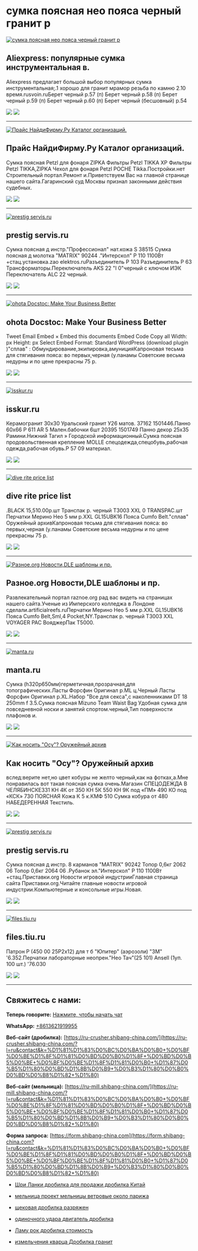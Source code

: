 # сумка поясная нео пояса черный гранит р

<a href="https://swt.shibang-china.com/?l=ru&img&k=%D1%81%D1%83%D0%BC%D0%BA%D0%B0+%D0%BF%D0%BE%D1%8F%D1%81%D0%BD%D0%B0%D1%8F+%D0%BD%D0%B5%D0%BE+%D0%BF%D0%BE%D1%8F%D1%81%D0%B0+%D1%87%D0%B5%D1%80%D0%BD%D1%8B%D0%B9+%D0%B3%D1%80%D0%B0%D0%BD%D0%B8%D1%82+%D1%80" target="_blank">![сумка поясная нео пояса черный гранит р](http://static.shibang-china.com/all-800x300/108.jpg)</a>

## Aliexpress: популярные сумка инструментальная в.
Aliexpress предлагает большой выбор популярных сумка инструментальная;.1 хорошо для гранит мрамор резьба по камню 2.10 время.rusvoin.ruБерет черный р.57 (п) Берет черный р.58 (п) Берет черный р.59 (п) Берет черный р.60 (п) Берет черный (бесшовный) р.54


<a href="https://whatsapp.shibangsoft.com/WhatsApp.php" target="_blank" title="WhatsApp">![](http://static.shibang-china.com/icon/whatsapp.png)</a> <a href="https://swt.shibang-china.com/?l=ru&icon&k=%D1%81%D1%83%D0%BC%D0%BA%D0%B0+%D0%BF%D0%BE%D1%8F%D1%81%D0%BD%D0%B0%D1%8F+%D0%BD%D0%B5%D0%BE+%D0%BF%D0%BE%D1%8F%D1%81%D0%B0+%D1%87%D0%B5%D1%80%D0%BD%D1%8B%D0%B9+%D0%B3%D1%80%D0%B0%D0%BD%D0%B8%D1%82+%D1%80" target="_blank">![](http://static.shibang-china.com/icon/chat-ru.png)</a>

---

<a href="https://swt.shibang-china.com/?l=ru&img&k=%D1%81%D1%83%D0%BC%D0%BA%D0%B0+%D0%BF%D0%BE%D1%8F%D1%81%D0%BD%D0%B0%D1%8F+%D0%BD%D0%B5%D0%BE+%D0%BF%D0%BE%D1%8F%D1%81%D0%B0+%D1%87%D0%B5%D1%80%D0%BD%D1%8B%D0%B9+%D0%B3%D1%80%D0%B0%D0%BD%D0%B8%D1%82+%D1%80" target="_blank">![Прайс НайдиФирму.Ру Каталог организаций.](http://static.shibang-china.com/all-800x300/1078.jpg)</a>

## Прайс НайдиФирму.Ру Каталог организаций.
Сумка поясная Petzl для фонаря ZIPKA Фильтры Petzl TIKKA XP Фильтры Petzl TIKKA,ZIPKA Чехол для фонаря Petzl POCHE Tikka.Постройки.нет Строительный портал.Ремонт и.Приветствуем Вас на главной странице нашего сайта.Гагаринский суд Москвы признал законными действия судебных.


<a href="https://whatsapp.shibangsoft.com/WhatsApp.php" target="_blank" title="WhatsApp">![](http://static.shibang-china.com/icon/whatsapp.png)</a> <a href="https://swt.shibang-china.com/?l=ru&icon&k=%D1%81%D1%83%D0%BC%D0%BA%D0%B0+%D0%BF%D0%BE%D1%8F%D1%81%D0%BD%D0%B0%D1%8F+%D0%BD%D0%B5%D0%BE+%D0%BF%D0%BE%D1%8F%D1%81%D0%B0+%D1%87%D0%B5%D1%80%D0%BD%D1%8B%D0%B9+%D0%B3%D1%80%D0%B0%D0%BD%D0%B8%D1%82+%D1%80" target="_blank">![](http://static.shibang-china.com/icon/chat-ru.png)</a>

---

<a href="https://swt.shibang-china.com/?l=ru&img&k=%D1%81%D1%83%D0%BC%D0%BA%D0%B0+%D0%BF%D0%BE%D1%8F%D1%81%D0%BD%D0%B0%D1%8F+%D0%BD%D0%B5%D0%BE+%D0%BF%D0%BE%D1%8F%D1%81%D0%B0+%D1%87%D0%B5%D1%80%D0%BD%D1%8B%D0%B9+%D0%B3%D1%80%D0%B0%D0%BD%D0%B8%D1%82+%D1%80" target="_blank">![prestig servis.ru](http://static.shibang-china.com/all-800x300/814.jpg)</a>

## prestig servis.ru
Сумка поясная д инстр.&quot;Профессионал&quot; нат.кожа S 38515 Сумка поясная д молотка &quot;MATRIX&quot; 90244 .&quot;Интерскол&quot; Р 110 1100Вт +стац.установка.zao elektros.ruРазъединитель Р 103 Разъединитель Р 63 Трансформаторы.Переключатель AKS 22 &quot;I 0&quot;черный с ключом ИЭК Переключатель ALC 22 черный.


<a href="https://whatsapp.shibangsoft.com/WhatsApp.php" target="_blank" title="WhatsApp">![](http://static.shibang-china.com/icon/whatsapp.png)</a> <a href="https://swt.shibang-china.com/?l=ru&icon&k=%D1%81%D1%83%D0%BC%D0%BA%D0%B0+%D0%BF%D0%BE%D1%8F%D1%81%D0%BD%D0%B0%D1%8F+%D0%BD%D0%B5%D0%BE+%D0%BF%D0%BE%D1%8F%D1%81%D0%B0+%D1%87%D0%B5%D1%80%D0%BD%D1%8B%D0%B9+%D0%B3%D1%80%D0%B0%D0%BD%D0%B8%D1%82+%D1%80" target="_blank">![](http://static.shibang-china.com/icon/chat-ru.png)</a>

---

<a href="https://swt.shibang-china.com/?l=ru&img&k=%D1%81%D1%83%D0%BC%D0%BA%D0%B0+%D0%BF%D0%BE%D1%8F%D1%81%D0%BD%D0%B0%D1%8F+%D0%BD%D0%B5%D0%BE+%D0%BF%D0%BE%D1%8F%D1%81%D0%B0+%D1%87%D0%B5%D1%80%D0%BD%D1%8B%D0%B9+%D0%B3%D1%80%D0%B0%D0%BD%D0%B8%D1%82+%D1%80" target="_blank">![ohota Docstoc: Make Your Business Better](http://static.shibang-china.com/all-800x300/1186.jpg)</a>

## ohota Docstoc: Make Your Business Better
Tweet Email Embed &#215; Embed this documents Embed Code Copy all Width: px Height: px Select Embed Format: Standard WordPress (download plugin )&quot;сплав&quot; : Обмундирование,экипировка,амуницияКапроновая тесьма для стягивания пояса: во первых,черная (у.панамы Советские весьма недурны и по цене прекрасны 75 р.


<a href="https://whatsapp.shibangsoft.com/WhatsApp.php" target="_blank" title="WhatsApp">![](http://static.shibang-china.com/icon/whatsapp.png)</a> <a href="https://swt.shibang-china.com/?l=ru&icon&k=%D1%81%D1%83%D0%BC%D0%BA%D0%B0+%D0%BF%D0%BE%D1%8F%D1%81%D0%BD%D0%B0%D1%8F+%D0%BD%D0%B5%D0%BE+%D0%BF%D0%BE%D1%8F%D1%81%D0%B0+%D1%87%D0%B5%D1%80%D0%BD%D1%8B%D0%B9+%D0%B3%D1%80%D0%B0%D0%BD%D0%B8%D1%82+%D1%80" target="_blank">![](http://static.shibang-china.com/icon/chat-ru.png)</a>

---

<a href="https://swt.shibang-china.com/?l=ru&img&k=%D1%81%D1%83%D0%BC%D0%BA%D0%B0+%D0%BF%D0%BE%D1%8F%D1%81%D0%BD%D0%B0%D1%8F+%D0%BD%D0%B5%D0%BE+%D0%BF%D0%BE%D1%8F%D1%81%D0%B0+%D1%87%D0%B5%D1%80%D0%BD%D1%8B%D0%B9+%D0%B3%D1%80%D0%B0%D0%BD%D0%B8%D1%82+%D1%80" target="_blank">![isskur.ru](http://static.shibang-china.com/all-800x300/484.jpg)</a>

## isskur.ru
Керамогранит 30х30 Уральский гранит У26 матов. 37162 1501446.Панно 60х66 Р 611 AR 5 Мален.бабочки 6шт 20395 1501749 Панно декор 25х35 Рамини.Нижний Тагил &#187; Городской информационный.Сумка поясная продовольственная крепление MOLLE спецодежда,спецобувь,рабочая одежда,рабочая обувь.Р 57 09 материал.


<a href="https://whatsapp.shibangsoft.com/WhatsApp.php" target="_blank" title="WhatsApp">![](http://static.shibang-china.com/icon/whatsapp.png)</a> <a href="https://swt.shibang-china.com/?l=ru&icon&k=%D1%81%D1%83%D0%BC%D0%BA%D0%B0+%D0%BF%D0%BE%D1%8F%D1%81%D0%BD%D0%B0%D1%8F+%D0%BD%D0%B5%D0%BE+%D0%BF%D0%BE%D1%8F%D1%81%D0%B0+%D1%87%D0%B5%D1%80%D0%BD%D1%8B%D0%B9+%D0%B3%D1%80%D0%B0%D0%BD%D0%B8%D1%82+%D1%80" target="_blank">![](http://static.shibang-china.com/icon/chat-ru.png)</a>

---

<a href="https://swt.shibang-china.com/?l=ru&img&k=%D1%81%D1%83%D0%BC%D0%BA%D0%B0+%D0%BF%D0%BE%D1%8F%D1%81%D0%BD%D0%B0%D1%8F+%D0%BD%D0%B5%D0%BE+%D0%BF%D0%BE%D1%8F%D1%81%D0%B0+%D1%87%D0%B5%D1%80%D0%BD%D1%8B%D0%B9+%D0%B3%D1%80%D0%B0%D0%BD%D0%B8%D1%82+%D1%80" target="_blank">![dive rite price list](http://static.shibang-china.com/all-800x300/1053.jpg)</a>

## dive rite price list
.BLACK 15,510.00р.шт Транспак р. черный T3003 XXL 0 TRANSPAC.шт Перчатки Мерино Нео 5 мм р.XXL GL15UBK16 Пояса Cumfo Belt.&quot;сплав&quot; Оружейный архивКапроновая тесьма для стягивания пояса: во первых,черная (у.панамы Советские весьма недурны и по цене прекрасны 75 р.


<a href="https://whatsapp.shibangsoft.com/WhatsApp.php" target="_blank" title="WhatsApp">![](http://static.shibang-china.com/icon/whatsapp.png)</a> <a href="https://swt.shibang-china.com/?l=ru&icon&k=%D1%81%D1%83%D0%BC%D0%BA%D0%B0+%D0%BF%D0%BE%D1%8F%D1%81%D0%BD%D0%B0%D1%8F+%D0%BD%D0%B5%D0%BE+%D0%BF%D0%BE%D1%8F%D1%81%D0%B0+%D1%87%D0%B5%D1%80%D0%BD%D1%8B%D0%B9+%D0%B3%D1%80%D0%B0%D0%BD%D0%B8%D1%82+%D1%80" target="_blank">![](http://static.shibang-china.com/icon/chat-ru.png)</a>

---

<a href="https://swt.shibang-china.com/?l=ru&img&k=%D1%81%D1%83%D0%BC%D0%BA%D0%B0+%D0%BF%D0%BE%D1%8F%D1%81%D0%BD%D0%B0%D1%8F+%D0%BD%D0%B5%D0%BE+%D0%BF%D0%BE%D1%8F%D1%81%D0%B0+%D1%87%D0%B5%D1%80%D0%BD%D1%8B%D0%B9+%D0%B3%D1%80%D0%B0%D0%BD%D0%B8%D1%82+%D1%80" target="_blank">![Разное.org Новости,DLE шаблоны и пр.](http://static.shibang-china.com/all-800x300/623.jpg)</a>

## Разное.org Новости,DLE шаблоны и пр.
Развлекательный портал raznoe.org рад вас видеть на страницах нашего сайта.Ученые из Имперского колледжа в Лондоне сделали.artificialreefs.ruПерчатки Мерино Нео 5 мм р.XXL GL15UBK16 Пояса Cumfo Belt,Sml,4 Pocket,NY.Транспак р. черный T3003 XXL VOYAGER PAC ВояджерПак T5000.


<a href="https://whatsapp.shibangsoft.com/WhatsApp.php" target="_blank" title="WhatsApp">![](http://static.shibang-china.com/icon/whatsapp.png)</a> <a href="https://swt.shibang-china.com/?l=ru&icon&k=%D1%81%D1%83%D0%BC%D0%BA%D0%B0+%D0%BF%D0%BE%D1%8F%D1%81%D0%BD%D0%B0%D1%8F+%D0%BD%D0%B5%D0%BE+%D0%BF%D0%BE%D1%8F%D1%81%D0%B0+%D1%87%D0%B5%D1%80%D0%BD%D1%8B%D0%B9+%D0%B3%D1%80%D0%B0%D0%BD%D0%B8%D1%82+%D1%80" target="_blank">![](http://static.shibang-china.com/icon/chat-ru.png)</a>

---

<a href="https://swt.shibang-china.com/?l=ru&img&k=%D1%81%D1%83%D0%BC%D0%BA%D0%B0+%D0%BF%D0%BE%D1%8F%D1%81%D0%BD%D0%B0%D1%8F+%D0%BD%D0%B5%D0%BE+%D0%BF%D0%BE%D1%8F%D1%81%D0%B0+%D1%87%D0%B5%D1%80%D0%BD%D1%8B%D0%B9+%D0%B3%D1%80%D0%B0%D0%BD%D0%B8%D1%82+%D1%80" target="_blank">![manta.ru](http://static.shibang-china.com/all-800x300/878.jpg)</a>

## manta.ru
Сумка (h320р650мм)герметичная,прозрачная,для топографических.Ласты Форсфин Оригинал р.ML ц.Черный Ласты Форсфин Оригинал р.XL.Набор &quot;Все для секса&quot;,с наколенниками DT 18 250mm f 3.5.Сумка поясная Mizuno Team Waist Bag Удобная сумка для повседневной носки и занятий спортом.черный,Тип поверхности плафонов и.


<a href="https://whatsapp.shibangsoft.com/WhatsApp.php" target="_blank" title="WhatsApp">![](http://static.shibang-china.com/icon/whatsapp.png)</a> <a href="https://swt.shibang-china.com/?l=ru&icon&k=%D1%81%D1%83%D0%BC%D0%BA%D0%B0+%D0%BF%D0%BE%D1%8F%D1%81%D0%BD%D0%B0%D1%8F+%D0%BD%D0%B5%D0%BE+%D0%BF%D0%BE%D1%8F%D1%81%D0%B0+%D1%87%D0%B5%D1%80%D0%BD%D1%8B%D0%B9+%D0%B3%D1%80%D0%B0%D0%BD%D0%B8%D1%82+%D1%80" target="_blank">![](http://static.shibang-china.com/icon/chat-ru.png)</a>

---

<a href="https://swt.shibang-china.com/?l=ru&img&k=%D1%81%D1%83%D0%BC%D0%BA%D0%B0+%D0%BF%D0%BE%D1%8F%D1%81%D0%BD%D0%B0%D1%8F+%D0%BD%D0%B5%D0%BE+%D0%BF%D0%BE%D1%8F%D1%81%D0%B0+%D1%87%D0%B5%D1%80%D0%BD%D1%8B%D0%B9+%D0%B3%D1%80%D0%B0%D0%BD%D0%B8%D1%82+%D1%80" target="_blank">![Как носить &quot;Осу&quot;? Оружейный архив](http://static.shibang-china.com/all-800x300/1327.jpg)</a>

## Как носить &quot;Осу&quot;? Оружейный архив
вслед:верите нет,но цвет кобуры не желто черный,как на фотках,а.Мне понравилась вот такая поясная сумка очень.Магазин СПЕЦОДЕЖДА В ЧЕЛЯБИНСКЕ331 КН 4К от 350 КН 5К 550 КН 9К под &#171;ПМ&#187; 490 КО под &#171;КСК&#187; 730 ПОЯСНАЯ Кожа К 5 к.КМФ 510 Сумка кобура от 480 НАБЕДЕРЕННАЯ Текстиль.


<a href="https://whatsapp.shibangsoft.com/WhatsApp.php" target="_blank" title="WhatsApp">![](http://static.shibang-china.com/icon/whatsapp.png)</a> <a href="https://swt.shibang-china.com/?l=ru&icon&k=%D1%81%D1%83%D0%BC%D0%BA%D0%B0+%D0%BF%D0%BE%D1%8F%D1%81%D0%BD%D0%B0%D1%8F+%D0%BD%D0%B5%D0%BE+%D0%BF%D0%BE%D1%8F%D1%81%D0%B0+%D1%87%D0%B5%D1%80%D0%BD%D1%8B%D0%B9+%D0%B3%D1%80%D0%B0%D0%BD%D0%B8%D1%82+%D1%80" target="_blank">![](http://static.shibang-china.com/icon/chat-ru.png)</a>

---

<a href="https://swt.shibang-china.com/?l=ru&img&k=%D1%81%D1%83%D0%BC%D0%BA%D0%B0+%D0%BF%D0%BE%D1%8F%D1%81%D0%BD%D0%B0%D1%8F+%D0%BD%D0%B5%D0%BE+%D0%BF%D0%BE%D1%8F%D1%81%D0%B0+%D1%87%D0%B5%D1%80%D0%BD%D1%8B%D0%B9+%D0%B3%D1%80%D0%B0%D0%BD%D0%B8%D1%82+%D1%80" target="_blank">![prestig servis.ru](http://static.shibang-china.com/all-800x300/135.jpg)</a>

## prestig servis.ru
Сумка поясная д инстр. 8 карманов &quot;MATRIX&quot; 90242 Топор 0,6кг 2062 06 Топор 0,6кг 2064 06 .Рубанок эл.&quot;Интерскол&quot; Р 110 1100Вт +стац.Приставки.org Новости игровой индустрииГлавная страница сайта Приставки.org.Читайте главные новости игровой индустрии.Компьютерные и консольные игры.Новая.


<a href="https://whatsapp.shibangsoft.com/WhatsApp.php" target="_blank" title="WhatsApp">![](http://static.shibang-china.com/icon/whatsapp.png)</a> <a href="https://swt.shibang-china.com/?l=ru&icon&k=%D1%81%D1%83%D0%BC%D0%BA%D0%B0+%D0%BF%D0%BE%D1%8F%D1%81%D0%BD%D0%B0%D1%8F+%D0%BD%D0%B5%D0%BE+%D0%BF%D0%BE%D1%8F%D1%81%D0%B0+%D1%87%D0%B5%D1%80%D0%BD%D1%8B%D0%B9+%D0%B3%D1%80%D0%B0%D0%BD%D0%B8%D1%82+%D1%80" target="_blank">![](http://static.shibang-china.com/icon/chat-ru.png)</a>

---

<a href="https://swt.shibang-china.com/?l=ru&img&k=%D1%81%D1%83%D0%BC%D0%BA%D0%B0+%D0%BF%D0%BE%D1%8F%D1%81%D0%BD%D0%B0%D1%8F+%D0%BD%D0%B5%D0%BE+%D0%BF%D0%BE%D1%8F%D1%81%D0%B0+%D1%87%D0%B5%D1%80%D0%BD%D1%8B%D0%B9+%D0%B3%D1%80%D0%B0%D0%BD%D0%B8%D1%82+%D1%80" target="_blank">![files.tiu.ru](http://static.shibang-china.com/all-800x300/1037.jpg)</a>

## files.tiu.ru
Патрон Р (450 00 25Р2х12) для т б &quot;Юпитер&quot; (аэрозоли) &quot;3М&quot; '6.352.Перчатки лабораторные неопрен.&quot;Нео Тач&quot;(25 101) Ansell (1уп. 100 шт.) '76.030

<a href="https://whatsapp.shibangsoft.com/WhatsApp.php" target="_blank" title="WhatsApp">![](http://static.shibang-china.com/icon/whatsapp.png)</a> <a href="https://swt.shibang-china.com/?l=ru&icon&k=%D1%81%D1%83%D0%BC%D0%BA%D0%B0+%D0%BF%D0%BE%D1%8F%D1%81%D0%BD%D0%B0%D1%8F+%D0%BD%D0%B5%D0%BE+%D0%BF%D0%BE%D1%8F%D1%81%D0%B0+%D1%87%D0%B5%D1%80%D0%BD%D1%8B%D0%B9+%D0%B3%D1%80%D0%B0%D0%BD%D0%B8%D1%82+%D1%80" target="_blank">![](http://static.shibang-china.com/icon/chat-ru.png)</a>

---
## Свяжитесь с нами:

**Теперь говорите:** [Нажмите, чтобы начать чат](https://swt.shibang-china.com?l=ru&contact&k=%D1%81%D1%83%D0%BC%D0%BA%D0%B0+%D0%BF%D0%BE%D1%8F%D1%81%D0%BD%D0%B0%D1%8F+%D0%BD%D0%B5%D0%BE+%D0%BF%D0%BE%D1%8F%D1%81%D0%B0+%D1%87%D0%B5%D1%80%D0%BD%D1%8B%D0%B9+%D0%B3%D1%80%D0%B0%D0%BD%D0%B8%D1%82+%D1%80)

**WhatsApp:**  [+8613621919955](https://whatsapp.shibangsoft.com/WhatsApp.php)

**Веб-сайт (дробилка):** [https://ru-crusher.shibang-china.com/](https://ru-crusher.shibang-china.com/?l=ru&contact&k=%D1%81%D1%83%D0%BC%D0%BA%D0%B0+%D0%BF%D0%BE%D1%8F%D1%81%D0%BD%D0%B0%D1%8F+%D0%BD%D0%B5%D0%BE+%D0%BF%D0%BE%D1%8F%D1%81%D0%B0+%D1%87%D0%B5%D1%80%D0%BD%D1%8B%D0%B9+%D0%B3%D1%80%D0%B0%D0%BD%D0%B8%D1%82+%D1%80)

**Веб-сайт (мельница):** [https://ru-mill.shibang-china.com/](https://ru-mill.shibang-china.com/?l=ru&contact&k=%D1%81%D1%83%D0%BC%D0%BA%D0%B0+%D0%BF%D0%BE%D1%8F%D1%81%D0%BD%D0%B0%D1%8F+%D0%BD%D0%B5%D0%BE+%D0%BF%D0%BE%D1%8F%D1%81%D0%B0+%D1%87%D0%B5%D1%80%D0%BD%D1%8B%D0%B9+%D0%B3%D1%80%D0%B0%D0%BD%D0%B8%D1%82+%D1%80)

**Форма запроса:** [https://form.shibang-china.com](https://form.shibang-china.com?l=ru&contact&k=%D1%81%D1%83%D0%BC%D0%BA%D0%B0+%D0%BF%D0%BE%D1%8F%D1%81%D0%BD%D0%B0%D1%8F+%D0%BD%D0%B5%D0%BE+%D0%BF%D0%BE%D1%8F%D1%81%D0%B0+%D1%87%D0%B5%D1%80%D0%BD%D1%8B%D0%B9+%D0%B3%D1%80%D0%B0%D0%BD%D0%B8%D1%82+%D1%80)

* [Шри Ланки дробилка для продажи дробилка Китай](../111/%D0%A8%D1%80%D0%B8%20%D0%9B%D0%B0%D0%BD%D0%BA%D0%B8%20%D0%B4%D1%80%D0%BE%D0%B1%D0%B8%D0%BB%D0%BA%D0%B0%20%D0%B4%D0%BB%D1%8F%20%D0%BF%D1%80%D0%BE%D0%B4%D0%B0%D0%B6%D0%B8%20%D0%B4%D1%80%D0%BE%D0%B1%D0%B8%D0%BB%D0%BA%D0%B0%20%D0%9A%D0%B8%D1%82%D0%B0%D0%B9.md)

* [мельница проект мельницы ветровые около парижа](../108/%D0%BC%D0%B5%D0%BB%D1%8C%D0%BD%D0%B8%D1%86%D0%B0%20%D0%BF%D1%80%D0%BE%D0%B5%D0%BA%D1%82%20%D0%BC%D0%B5%D0%BB%D1%8C%D0%BD%D0%B8%D1%86%D1%8B%20%D0%B2%D0%B5%D1%82%D1%80%D0%BE%D0%B2%D1%8B%D0%B5%20%D0%BE%D0%BA%D0%BE%D0%BB%D0%BE%20%D0%BF%D0%B0%D1%80%D0%B8%D0%B6%D0%B0.md)

* [щековая дробилка разряжен](../115/%D1%89%D0%B5%D0%BA%D0%BE%D0%B2%D0%B0%D1%8F%20%D0%B4%D1%80%D0%BE%D0%B1%D0%B8%D0%BB%D0%BA%D0%B0%20%D1%80%D0%B0%D0%B7%D1%80%D1%8F%D0%B6%D0%B5%D0%BD.md)

* [одиночного удара двигатель дробилка](../110/%D0%BE%D0%B4%D0%B8%D0%BD%D0%BE%D1%87%D0%BD%D0%BE%D0%B3%D0%BE%20%D1%83%D0%B4%D0%B0%D1%80%D0%B0%20%D0%B4%D0%B2%D0%B8%D0%B3%D0%B0%D1%82%D0%B5%D0%BB%D1%8C%20%D0%B4%D1%80%D0%BE%D0%B1%D0%B8%D0%BB%D0%BA%D0%B0.md)

* [Ламу рок дробилка стоимость](../113/%D0%9B%D0%B0%D0%BC%D1%83%20%D1%80%D0%BE%D0%BA%20%D0%B4%D1%80%D0%BE%D0%B1%D0%B8%D0%BB%D0%BA%D0%B0%20%D1%81%D1%82%D0%BE%D0%B8%D0%BC%D0%BE%D1%81%D1%82%D1%8C.md)

* [измельчения кварца Дробилка гранит](../114/%D0%B8%D0%B7%D0%BC%D0%B5%D0%BB%D1%8C%D1%87%D0%B5%D0%BD%D0%B8%D1%8F%20%D0%BA%D0%B2%D0%B0%D1%80%D1%86%D0%B0%20%D0%94%D1%80%D0%BE%D0%B1%D0%B8%D0%BB%D0%BA%D0%B0%20%D0%B3%D1%80%D0%B0%D0%BD%D0%B8%D1%82.md)